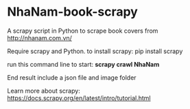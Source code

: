 # NhaNam-book-scrapy
A scrapy script in Python to scrape book covers from http://nhanam.com.vn/

Require scrapy and Python. to install scrapy: pip install scrapy

run this command line to start: **scrapy crawl NhaNam**

End result include a json file and image folder  

Learn more about scrapy: https://docs.scrapy.org/en/latest/intro/tutorial.html
